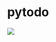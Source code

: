 # pytodo

[![](https://images.microbadger.com/badges/image/tsongpon/pytodo.svg)](https://microbadger.com/images/tsongpon/pytodo "Get your own image badge on microbadger.com")
